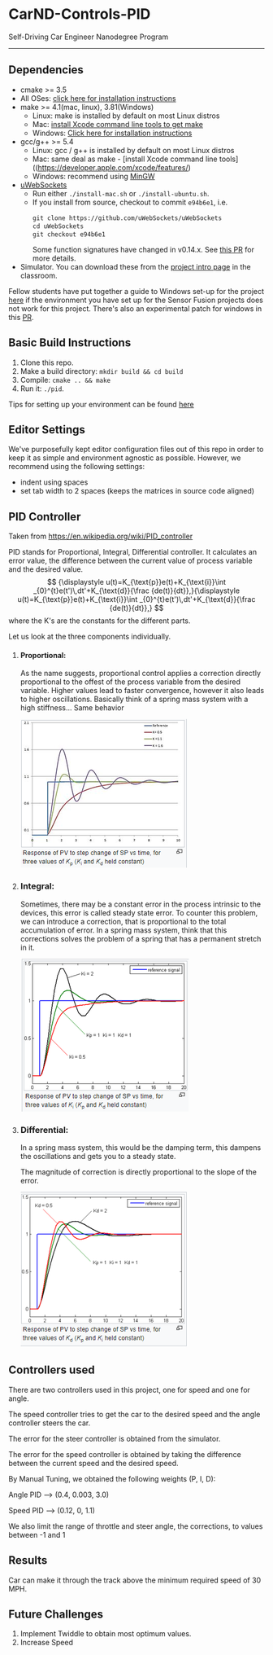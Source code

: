 # CarND-Controls-PID
Self-Driving Car Engineer Nanodegree Program

---

## Dependencies

* cmake >= 3.5
 * All OSes: [click here for installation instructions](https://cmake.org/install/)
* make >= 4.1(mac, linux), 3.81(Windows)
  * Linux: make is installed by default on most Linux distros
  * Mac: [install Xcode command line tools to get make](https://developer.apple.com/xcode/features/)
  * Windows: [Click here for installation instructions](http://gnuwin32.sourceforge.net/packages/make.htm)
* gcc/g++ >= 5.4
  * Linux: gcc / g++ is installed by default on most Linux distros
  * Mac: same deal as make - [install Xcode command line tools]((https://developer.apple.com/xcode/features/)
  * Windows: recommend using [MinGW](http://www.mingw.org/)
* [uWebSockets](https://github.com/uWebSockets/uWebSockets)
  * Run either `./install-mac.sh` or `./install-ubuntu.sh`.
  * If you install from source, checkout to commit `e94b6e1`, i.e.
    ```
    git clone https://github.com/uWebSockets/uWebSockets 
    cd uWebSockets
    git checkout e94b6e1
    ```
    Some function signatures have changed in v0.14.x. See [this PR](https://github.com/udacity/CarND-MPC-Project/pull/3) for more details.
* Simulator. You can download these from the [project intro page](https://github.com/udacity/self-driving-car-sim/releases) in the classroom.

Fellow students have put together a guide to Windows set-up for the project [here](https://s3-us-west-1.amazonaws.com/udacity-selfdrivingcar/files/Kidnapped_Vehicle_Windows_Setup.pdf) if the environment you have set up for the Sensor Fusion projects does not work for this project. There's also an experimental patch for windows in this [PR](https://github.com/udacity/CarND-PID-Control-Project/pull/3).

## Basic Build Instructions

1. Clone this repo.
2. Make a build directory: `mkdir build && cd build`
3. Compile: `cmake .. && make`
4. Run it: `./pid`. 

Tips for setting up your environment can be found [here](https://classroom.udacity.com/nanodegrees/nd013/parts/40f38239-66b6-46ec-ae68-03afd8a601c8/modules/0949fca6-b379-42af-a919-ee50aa304e6a/lessons/f758c44c-5e40-4e01-93b5-1a82aa4e044f/concepts/23d376c7-0195-4276-bdf0-e02f1f3c665d)

## Editor Settings

We've purposefully kept editor configuration files out of this repo in order to
keep it as simple and environment agnostic as possible. However, we recommend
using the following settings:

* indent using spaces
* set tab width to 2 spaces (keeps the matrices in source code aligned)

## PID Controller

Taken from https://en.wikipedia.org/wiki/PID_controller

PID stands for Proportional, Integral, Differential controller. It calculates an error value, the difference between  the current value of process variable and the desired value.
$$
 {\displaystyle u(t)=K_{\text{p}}e(t)+K_{\text{i}}\int _{0}^{t}e(t')\,dt'+K_{\text{d}}{\frac {de(t)}{dt}},}{\displaystyle u(t)=K_{\text{p}}e(t)+K_{\text{i}}\int _{0}^{t}e(t')\,dt'+K_{\text{d}}{\frac {de(t)}{dt}},}
$$
 where the K's are the constants for the different parts.

Let us look at the three components individually.

1. #### Proportional: 

   As the name suggests, proportional control applies a correction directly proportional to the offest of the process variable from the desired variable. Higher values lead to faster convergence, however it also leads to higher oscillations. Basically think of a spring mass system with a high stiffness... Same behavior

   ![image-20200927142256390](images\P)

2. ### Integral:

    Sometimes, there may be a constant error in the process intrinsic to the devices, this error is called steady state error. To counter this problem, we can introduce a correction, that is proportional to the total accumulation of error.  In a spring mass system, think that this corrections solves the problem of a spring that has a permanent stretch in it.

   ![image-20200927142840938](images\I)

    

3. ### Differential:

   In a spring mass system, this would be the damping term, this dampens the oscillations and gets you to  a steady state.

   The magnitude of correction is directly proportional to the slope of the error. 

   ![image-20200927143239757](images\D)

## Controllers used

There are two controllers used in this project, one for speed and one for angle.

The speed controller tries to get the car to the desired speed and the angle controller steers the car.

The error for the steer controller is obtained from the simulator.

The error for the speed  controller is obtained by taking the difference between the current speed and the desired speed.

By Manual Tuning, we obtained the following weights (P, I, D):

Angle PID --> (0.4, 0.003, 3.0)

Speed PID --> (0.12, 0, 1.1)

We also limit the range of throttle and steer angle, the corrections, to values between -1 and 1

## Results

Car can make it through the track above the minimum required speed of 30 MPH.



## Future Challenges

1. Implement Twiddle to obtain most optimum values.
2. Increase Speed

